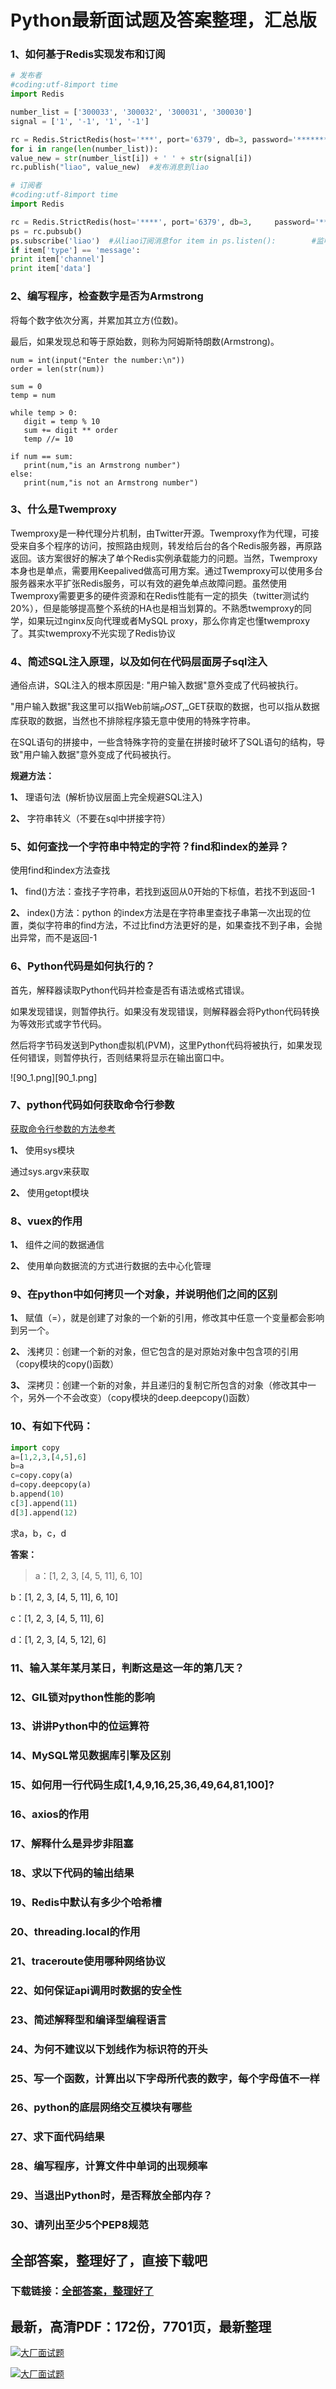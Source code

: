# Python最新面试题及答案整理，汇总版







### 1、如何基于Redis实现发布和订阅

```python
# 发布者
#coding:utf-8import time
import Redis

number_list = ['300033', '300032', '300031', '300030']
signal = ['1', '-1', '1', '-1']

rc = Redis.StrictRedis(host='***', port='6379', db=3, password='********')
for i in range(len(number_list)):
value_new = str(number_list[i]) + ' ' + str(signal[i])
rc.publish("liao", value_new)  #发布消息到liao
```

```python
# 订阅者
#coding:utf-8import time
import Redis

rc = Redis.StrictRedis(host='****', port='6379', db=3,     password='******')
ps = rc.pubsub()
ps.subscribe('liao')  #从liao订阅消息for item in ps.listen():        #监听状态：有消息发布了就拿过来
if item['type'] == 'message':
print item['channel']
print item['data']
```


### 2、编写程序，检查数字是否为Armstrong

将每个数字依次分离，并累加其立方(位数)。

最后，如果发现总和等于原始数，则称为阿姆斯特朗数(Armstrong)。

```
num = int(input("Enter the number:\n"))
order = len(str(num))

sum = 0
temp = num

while temp > 0:
   digit = temp % 10
   sum += digit ** order
   temp //= 10

if num == sum:
   print(num,"is an Armstrong number")
else:
   print(num,"is not an Armstrong number")
```


### 3、什么是Twemproxy

Twemproxy是一种代理分片机制，由Twitter开源。Twemproxy作为代理，可接受来自多个程序的访问，按照路由规则，转发给后台的各个Redis服务器，再原路返回。该方案很好的解决了单个Redis实例承载能力的问题。当然，Twemproxy本身也是单点，需要用Keepalived做高可用方案。通过Twemproxy可以使用多台服务器来水平扩张Redis服务，可以有效的避免单点故障问题。虽然使用Twemproxy需要更多的硬件资源和在Redis性能有一定的损失（twitter测试约20%），但是能够提高整个系统的HA也是相当划算的。不熟悉twemproxy的同学，如果玩过nginx反向代理或者MySQL proxy，那么你肯定也懂twemproxy了。其实twemproxy不光实现了Redis协议


### 4、简述SQL注入原理，以及如何在代码层面房子sql注入

通俗点讲，SQL注入的根本原因是: "用户输入数据"意外变成了代码被执行。

"用户输入数据"我这里可以指Web前端$_POST,$_GET获取的数据，也可以指从数据库获取的数据，当然也不排除程序猿无意中使用的特殊字符串。

在SQL语句的拼接中，一些含特殊字符的变量在拼接时破坏了SQL语句的结构，导致"用户输入数据"意外变成了代码被执行。

**规避方法：**

**1、** 理语句法  (解析协议层面上完全规避SQL注入)

**2、** 字符串转义（不要在sql中拼接字符）


### 5、如何查找一个字符串中特定的字符？find和index的差异？

使用find和index方法查找

**1、** find()方法：查找子字符串，若找到返回从0开始的下标值，若找不到返回-1

**2、** index()方法：python 的index方法是在字符串里查找子串第一次出现的位置，类似字符串的find方法，不过比find方法更好的是，如果查找不到子串，会抛出异常，而不是返回-1


### 6、Python代码是如何执行的？

首先，解释器读取Python代码并检查是否有语法或格式错误。

如果发现错误，则暂停执行。如果没有发现错误，则解释器会将Python代码转换为等效形式或字节代码。

然后将字节码发送到Python虚拟机(PVM)，这里Python代码将被执行，如果发现任何错误，则暂停执行，否则结果将显示在输出窗口中。

![90_1.png][90_1.png]


### 7、python代码如何获取命令行参数

[获取命令行参数的方法参考](https://www.cnblogs.com/ouyangpeng/p/8537616.html)

**1、** 使用sys模块

通过sys.argv来获取

**2、** 使用getopt模块


### 8、vuex的作用

**1、** 组件之间的数据通信

**2、** 使用单向数据流的方式进行数据的去中心化管理


### 9、在python中如何拷贝一个对象，并说明他们之间的区别

**1、** 赋值（=），就是创建了对象的一个新的引用，修改其中任意一个变量都会影响到另一个。

**2、** 浅拷贝：创建一个新的对象，但它包含的是对原始对象中包含项的引用（copy模块的copy()函数）

**3、** 深拷贝：创建一个新的对象，并且递归的复制它所包含的对象（修改其中一个，另外一个不会改变）（copy模块的deep.deepcopy()函数）


### 10、有如下代码：

```python
import copy
a=[1,2,3,[4,5],6]
b=a
c=copy.copy(a)
d=copy.deepcopy(a)
b.append(10)
c[3].append(11)
d[3].append(12)
```

求a，b，c，d

**答案：**

> a：[1, 2, 3, [4, 5, 11], 6, 10]

b：[1, 2, 3, [4, 5, 11], 6, 10]

c：[1, 2, 3, [4, 5, 11], 6]

d：[1, 2, 3, [4, 5, 12], 6]



### 11、输入某年某月某日，判断这是这一年的第几天？
### 12、GIL锁对python性能的影响
### 13、讲讲Python中的位运算符
### 14、MySQL常见数据库引擎及区别
### 15、如何用一行代码生成[1,4,9,16,25,36,49,64,81,100]?
### 16、axios的作用
### 17、解释什么是异步非阻塞
### 18、求以下代码的输出结果
### 19、Redis中默认有多少个哈希槽
### 20、threading.local的作用
### 21、traceroute使用哪种网络协议
### 22、如何保证api调用时数据的安全性
### 23、简述解释型和编译型编程语言
### 24、为何不建议以下划线作为标识符的开头
### 25、写一个函数，计算出以下字母所代表的数字，每个字母值不一样
### 26、python的底层网络交互模块有哪些
### 27、求下面代码结果
### 28、编写程序，计算文件中单词的出现频率
### 29、当退出Python时，是否释放全部内存？
### 30、请列出至少5个PEP8规范




## 全部答案，整理好了，直接下载吧

### 下载链接：[全部答案，整理好了](https://www.souyunku.com/wp-content/uploads/weixin/githup-weixin-2.png)




## 最新，高清PDF：172份，7701页，最新整理

[![大厂面试题](https://www.souyunku.com/wp-content/uploads/weixin/mst.png "架构师专栏")](https://www.souyunku.com/wp-content/uploads/weixin/githup-weixin.png "架构师专栏")

[![大厂面试题](https://www.souyunku.com/wp-content/uploads/weixin/githup-weixin.png "架构师专栏")](https://www.souyunku.com/wp-content/uploads/weixin/githup-weixin.png "架构师专栏")
